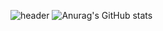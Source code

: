 ![header](https://capsule-render.vercel.app/api?type=waving&color=timeGradient&text=Welcome%20to%20YoungUk's%20GitHub%20👋&animation=twinkling&fontSize=35&fontAlignY=40&fontAlign=70&height=250)
![Anurag's GitHub stats](https://github-readme-stats.vercel.app/api?username=HanYoungUk&show_icons=true&theme=merko)


